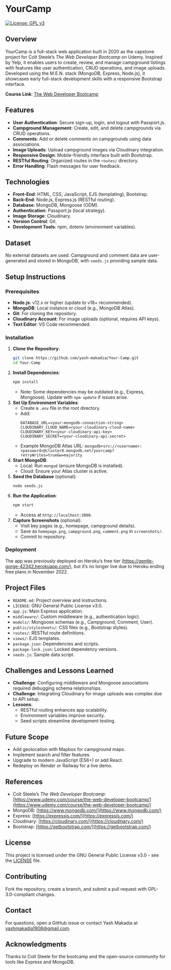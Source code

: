 # YourCamp

[![License: GPL v3](https://img.shields.io/badge/License-GPLv3-blue.svg)](https://www.gnu.org/licenses/gpl-3.0)

## Overview

YourCamp is a full-stack web application built in 2020 as the capstone project for Colt Steele’s *The Web Developer Bootcamp* on Udemy. Inspired by Yelp, it enables users to create, review, and manage campground listings with features like user authentication, CRUD operations, and image uploads. Developed using the M.E.N. stack (MongoDB, Express, Node.js), it showcases early full-stack development skills with a responsive Bootstrap interface.

**Course Link**: [The Web Developer Bootcamp](https://www.udemy.com/course/the-web-developer-bootcamp/)

## Features

- **User Authentication**: Secure sign-up, login, and logout with Passport.js.
- **Campground Management**: Create, edit, and delete campgrounds via CRUD operations.
- **Comments**: Add or delete comments on campgrounds using data associations.
- **Image Uploads**: Upload campground images via Cloudinary integration.
- **Responsive Design**: Mobile-friendly interface built with Bootstrap.
- **RESTful Routing**: Organized routes in the `routes/` directory.
- **Error Handling**: Flash messages for user feedback.

## Technologies

- **Front-End**: HTML, CSS, JavaScript, EJS (templating), Bootstrap.
- **Back-End**: Node.js, Express.js (RESTful routing).
- **Database**: MongoDB, Mongoose (ODM).
- **Authentication**: Passport.js (local strategy).
- **Image Storage**: Cloudinary.
- **Version Control**: Git.
- **Development Tools**: npm, dotenv (environment variables).

## Dataset

No external datasets are used. Campground and comment data are user-generated and stored in MongoDB, with `seeds.js` providing sample data.

## Setup Instructions

### Prerequisites
- **Node.js**: v12.x or higher (update to v18+ recommended).
- **MongoDB**: Local instance or cloud (e.g., MongoDB Atlas).
- **Git**: For cloning the repository.
- **Cloudinary Account**: For image uploads (optional, requires API keys).
- **Text Editor**: VS Code recommended.

### Installation
1. **Clone the Repository**:
   ```bash
   git clone https://github.com/yash-makadia/Your-Camp.git
   cd Your-Camp
   ```
2. **Install Dependencies**:
   ```bash
   npm install
   ```
   - Note: Some dependencies may be outdated (e.g., Express, Mongoose). Update with `npm update` if issues arise.
3. **Set Up Environment Variables**:
   - Create a `.env` file in the root directory.
   - Add:
     ```
     DATABASE_URL=<your-mongodb-connection-string>
     CLOUDINARY_CLOUD_NAME=<your-cloudinary-cloud-name>
     CLOUDINARY_KEY=<your-cloudinary-api-key>
     CLOUDINARY_SECRET=<your-cloudinary-api-secret>
     ```
   - Example MongoDB Atlas URL: `mongodb+srv://<username>:<password>@cluster0.mongodb.net/yourcamp?retryWrites=true&w=majority`
4. **Start MongoDB**:
   - Local: Run `mongod` (ensure MongoDB is installed).
   - Cloud: Ensure your Atlas cluster is active.
5. **Seed the Database** (optional):
   ```bash
   node seeds.js
   ```
6. **Run the Application**:
   ```bash
   npm start
   ```
   - Access at `http://localhost:3000`.
7. **Capture Screenshots** (optional):
   - Visit key pages (e.g., homepage, campground details).
   - Save as `homepage.png`, `campground.png`, `comment.png` in `screenshots/`.
   - Commit to repository.

### Deployment
The app was previously deployed on Heroku’s free tier (https://gentle-gorge-42342.herokuapp.com/), but it’s no longer live due to Heroku ending free plans in November 2022. 

## Project Files

- `README.md`: Project overview and instructions.
- `LICENSE`: GNU General Public License v3.0.
- `app.js`: Main Express application.
- `middleware/`: Custom middleware (e.g., authentication logic).
- `models/`: Mongoose schemas (e.g., Campground, Comment, User).
- `public/stylesheets/`: CSS files (e.g., Bootstrap styles).
- `routes/`: RESTful route definitions.
- `views/`: EJS templates.
- `package.json`: Dependencies and scripts.
- `package-lock.json`: Locked dependency versions.
- `seeds.js`: Sample data script.

## Challenges and Lessons Learned

- **Challenge**: Configuring middleware and Mongoose associations required debugging schema relationships.
- **Challenge**: Integrating Cloudinary for image uploads was complex due to API setup.
- **Lessons**:
  - RESTful routing enhances app scalability.
  - Environment variables improve security.
  - Seed scripts streamline development testing.

## Future Scope

- Add geolocation with Mapbox for campground maps.
- Implement search and filter features.
- Upgrade to modern JavaScript (ES6+) or add React.
- Redeploy on Render or Railway for a live demo.

## References

- Colt Steele’s *The Web Developer Bootcamp*: [https://www.udemy.com/course/the-web-developer-bootcamp/](https://www.udemy.com/course/the-web-developer-bootcamp/)
- MongoDB: [https://www.mongodb.com/](https://www.mongodb.com/)
- Express: [https://expressjs.com/](https://expressjs.com/)
- Cloudinary: [https://cloudinary.com/](https://cloudinary.com/)
- Bootstrap: [https://getbootstrap.com/](https://getbootstrap.com/)

## License

This project is licensed under the GNU General Public License v3.0 - see the [LICENSE](LICENSE) file.

## Contributing

Fork the repository, create a branch, and submit a pull request with GPL-3.0-compliant changes.

## Contact

For questions, open a GitHub issue or contact Yash Makadia at [yashmakadia1908@gmail.com](mailto:yashmakadia1908@gmail.com).

## Acknowledgments

Thanks to Colt Steele for the bootcamp and the open-source community for tools like Express and MongoDB.
